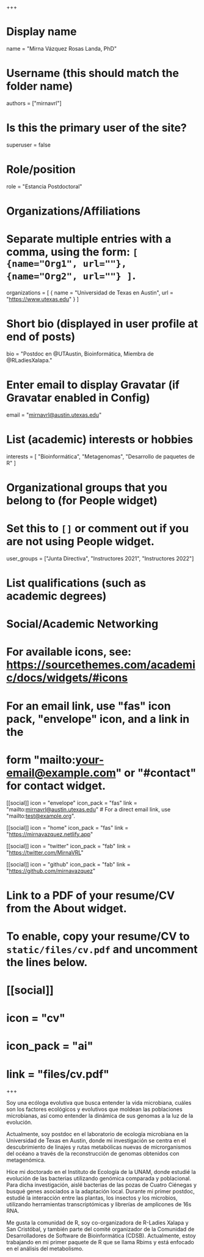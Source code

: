 +++
# Display name
name = "Mirna Vázquez Rosas Landa, PhD"

# Username (this should match the folder name)
authors = ["mirnavrl"]

# Is this the primary user of the site?
superuser = false

# Role/position
role = "Estancia Postdoctoral"

# Organizations/Affiliations
#   Separate multiple entries with a comma, using the form: `[ {name="Org1", url=""}, {name="Org2", url=""} ]`.
organizations = [ { name = "Universidad de Texas en Austin", url = "https://www.utexas.edu" } ]

# Short bio (displayed in user profile at end of posts)
bio = "Postdoc en @UTAustin, Bioinformática, Miembra de @RLadiesXalapa."

# Enter email to display Gravatar (if Gravatar enabled in Config)
email = "mirnavrl@austin.utexas.edu"

# List (academic) interests or hobbies
interests = [
  "Bioinformática",
  "Metagenomas",
  "Desarrollo de paquetes de R"
]

# Organizational groups that you belong to (for People widget)
#   Set this to `[]` or comment out if you are not using People widget.
user_groups = ["Junta Directiva", "Instructores 2021", "Instructores 2022"]

# List qualifications (such as academic degrees)

# Social/Academic Networking
# For available icons, see: https://sourcethemes.com/academic/docs/widgets/#icons
#   For an email link, use "fas" icon pack, "envelope" icon, and a link in the
#   form "mailto:your-email@example.com" or "#contact" for contact widget.

[[social]]
  icon = "envelope"
  icon_pack = "fas"
  link = "mailto:mirnavrl@austin.utexas.edu"  # For a direct email link, use "mailto:test@example.org".

[[social]]
  icon = "home"
  icon_pack = "fas"
  link = "https://mirnavazquez.netlify.app"

[[social]]
  icon = "twitter"
  icon_pack = "fab"
  link = "https://twitter.com/MirnaVRL"

[[social]]
  icon = "github"
  icon_pack = "fab"
  link = "https://github.com/mirnavazquez"


# Link to a PDF of your resume/CV from the About widget.
# To enable, copy your resume/CV to `static/files/cv.pdf` and uncomment the lines below.
# [[social]]
#   icon = "cv"
#   icon_pack = "ai"
#   link = "files/cv.pdf"

+++

Soy una ecóloga evolutiva que busca entender la vida microbiana, cuáles son los factores ecológicos y evolutivos que moldean las poblaciones microbianas, así como entender la dinámica de sus genomas a la luz de la evolución. 

Actualmente, soy postdoc en el laboratorio de ecología microbiana en la Universidad de Texas en Austin, donde mi investigación se centra en el descubrimiento de linajes y rutas metabólicas nuevas de microrganismos del océano a través de la reconstrucción de genomas obtenidos con metagenómica. 

Hice mi doctorado en el Instituto de Ecología de la UNAM, donde estudié la evolución de las bacterias utilizando genómica comparada y poblacional. Para dicha investigación, aislé bacterias de las pozas de Cuatro Ciénegas y busqué genes asociados a la adaptación local. Durante mi primer postdoc, estudié la interacción entre las plantas, los insectos y los microbios, utilizando herramientas transcriptómicas y librerías de amplicones de 16s RNA. 

Me gusta la comunidad de R, soy co-organizadora de R-Ladies Xalapa y San Cristóbal, y también parte del comité organizador de la Comunidad de Desarrolladores de Software de Bioinformática (CDSB). Actualmente, estoy trabajando en mi primer paquete de R que se llama Rbims y está enfocado en el análisis del metabolismo.


